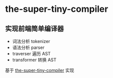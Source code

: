 # the-super-tiny-compiler

## 实现前端简单编译器

- 词法分析 tokenizer
- 语法分析 parser
- traverser 遍历 AST
- transformer 转换 AST

基于 [the-super-tiny-compiler](https://github.com/jamiebuilds/the-super-tiny-compiler) 实现
